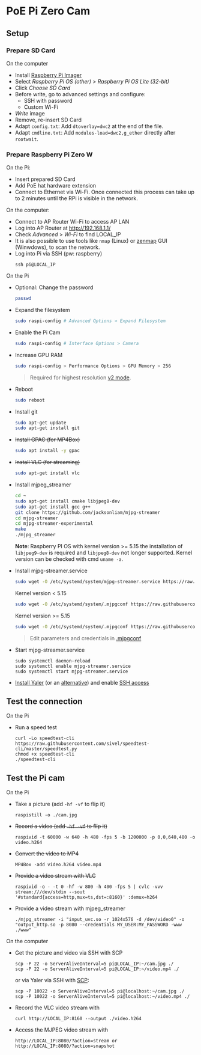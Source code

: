 # PoE Pi Zero Cam
## Setup

### Prepare SD Card
On the computer
- Install [Raspberry Pi Imager](https://www.raspberrypi.org/software/)
- Select _Raspberry Pi OS (other)_ > _Raspberry Pi OS Lite (32-bit)_
- Click _Choose SD Card_
- Before write, go to advanced settings and configure:
    - SSH with password
    - Custom Wi-Fi
- _Write_ image
- Remove, re-insert SD Card
- Adapt `config.txt`: Add `dtoverlay=dwc2` at the end of the file.
- Adapt `cmdline.txt`: Add `modules-load=dwc2,g_ether` directly after `rootwait`.

### Prepare Raspberry Pi Zero W
On the Pi:
- Insert prepared SD Card
- Add PoE hat hardware extension
- Connect to Ethernet via Wi-Fi. Once connected this process can take up to 2 minutes until the RPi is visible in the network.

On the computer:
- Connect to AP Router Wi-Fi to access AP LAN
- Log into AP Router at http://192.168.1.1/ 
- Check _Advanced_ > _Wi-Fi_ to find LOCAL_IP
- It is also possible to use tools like `nmap` (Linux) or [zenmap](https://nmap.org/zenmap/) GUI (Winwdows), to scan the network.
- Log into Pi via SSH (pw: raspberry)
    ```
    ssh pi@LOCAL_IP
    ```

On the Pi
- Optional: Change the password 
    ```bash
    passwd
    ```
- Expand the filesystem
    ```bash
    sudo raspi-config # Advanced Options > Expand Filesystem
    ```
- Enable the Pi Cam
    ```bash
    sudo raspi-config # Interface Options > Camera
    ```
- Increase GPU RAM
    ```bash
    sudo raspi-config > Performance Options > GPU Memory > 256
    ```
    > Required for highest resolution [v2 mode](https://picamera.readthedocs.io/en/latest/fov.html#sensor-modes).

- Reboot
    ```bash
    sudo reboot
    ```

- Install git
    ```bash
    sudo apt-get update
    sudo apt-get install git
    ```
- <s>Install GPAC (for MP4Box)</s>
    ```bash
    sudo apt install -y gpac
    ```
- <s>Install VLC (for streaming)</s>
    ```bash
    sudo apt-get install vlc
    ```
- Install mjpeg_streamer
    ```bash
    cd ~
    sudo apt-get install cmake libjpeg8-dev
    sudo apt-get install gcc g++
    git clone https://github.com/jacksonliam/mjpg-streamer
    cd mjpg-streamer
    cd mjpg-streamer-experimental
    make
    ./mjpg_streamer
    ```
    **Note**: Raspberry PI OS with kernel version >= 5.15 the installation of `libjpeg9-dev` is required and `libjpeg8-dev` not longer supported. Kernel version can be checked with cmd `uname -a`.

- Install mjpg-streamer.service
    ```bash
    sudo wget -O /etc/systemd/system/mjpg-streamer.service https://raw.githubusercontent.com/mitwelten/mitwelten-iot-hardware-poc/main/RaspberryPi/PoEPiCam/mjpg-streamer.service
    ```
    Kernel version < 5.15
    ```bash
    sudo wget -O /etc/systemd/system/.mjpgconf https://raw.githubusercontent.com/mitwelten/mitwelten-iot-hardware-poc/main/RaspberryPi/PoEPiCam/.mjpgconf
    ```
    Kernel version >= 5.15
    ```bash
    sudo wget -O /etc/systemd/system/.mjpgconf https://raw.githubusercontent.com/mitwelten/mitwelten-iot-hardware-poc/main/RaspberryPi/PoEPiZeroCam/.mjpgconf
    ```
    
    > Edit parameters and credentials in [.mjpgconf](.mjpgconf)


- Start mjpg-streamer.service
    ```
    sudo systemctl daemon-reload
    sudo systemctl enable mjpg-streamer.service
    sudo systemctl start mjpg-streamer.service
    ```    
- [Install Yaler](https://yaler.net/raspberrypi) (or an [alternative](https://alternativeto.net/software/yaler/)) and enable [SSH access](https://yaler.net/raspberrypi#SSH)

## Test the connection
On the Pi
- Run a speed test
    ```
    curl -Lo speedtest-cli https://raw.githubusercontent.com/sivel/speedtest-cli/master/speedtest.py
    chmod +x speedtest-cli
    ./speedtest-cli
    ```

## Test the Pi cam
On the Pi
- Take a picture (add `-hf -vf` to flip it)
    ```
    raspistill -o ./cam.jpg
    ```
- <s>Record a video (add `-hf -vf` to flip it)</s>
    ```
    raspivid -t 60000 -w 640 -h 480 -fps 5 -b 1200000 -p 0,0,640,480 -o video.h264
    ```
- <s>Convert the video to MP4</s>
    ```
    MP4Box -add video.h264 video.mp4
    ```
- <s>Provide a video stream with VLC</s>
    ```
    raspivid -o - -t 0 -hf -w 800 -h 400 -fps 5 | cvlc -vvv stream:///dev/stdin --sout '#standard{access=http,mux=ts,dst=:8160}' :demux=h264
    ```
- Provide a video stream with mjpeg_streamer
    ```
    ./mjpg_streamer -i "input_uvc.so -r 1024x576 -d /dev/video0" -o "output_http.so -p 8080 --credentials MY_USER:MY_PASSWORD -www ./www"
    ```
On the computer
- Get the picture and video via SSH with SCP
    ```
    scp -P 22 -o ServerAliveInterval=5 pi@LOCAL_IP:~/cam.jpg ./
    scp -P 22 -o ServerAliveInterval=5 pi@LOCAL_IP:~/video.mp4 ./
    ```
    or via Yaler via SSH with [SCP](https://yaler.net/scp):
    ```
    scp -P 10022 -o ServerAliveInterval=5 pi@localhost:~/cam.jpg ./
    scp -P 10022 -o ServerAliveInterval=5 pi@localhost:~/video.mp4 ./
    ```
- Record the VLC video stream with
    ```
    curl http://LOCAL_IP:8160 --output ./video.h264
    ```
- Access the MJPEG video stream with
    ```
    http://LOCAL_IP:8080/?action=stream or
    http://LOCAL_IP:8080/?action=snapshot
    ```
